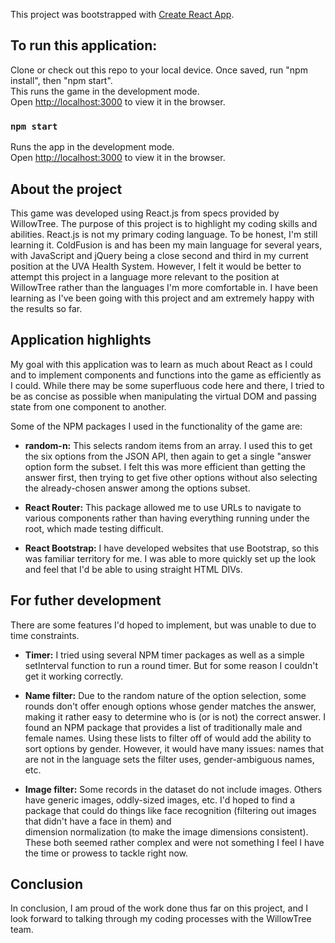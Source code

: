 This project was bootstrapped with [Create React App](https://github.com/facebook/create-react-app).

## To run this application:

Clone or check out this repo to your local device. Once saved, run "npm install", then "npm start".<br />
This runs the game in the development mode.<br />
Open [http://localhost:3000](http://localhost:3000) to view it in the browser.

### `npm start`

Runs the app in the development mode.<br />
Open [http://localhost:3000](http://localhost:3000) to view it in the browser.

## About the project

This game was developed using React.js from specs provided by WillowTree. The purpose of this project is to highlight my coding skills and abilities. React.js is not my primary coding language. To be honest, 
I'm still learning it. ColdFusion is and has been my main language for several years, with JavaScript and jQuery being a close second and third in my current position at the UVA Health System. However, I 
felt it would be better to attempt this project in a language more relevant to the position at WillowTree rather than the languages I'm more comfortable in. I have been learning as I've been going with this
project and am extremely happy with the results so far.

## Application highlights

My goal with this application was to learn as much about React as I could and to implement components and functions into the game as efficiently as I could. While there may be some superfluous code here and there, 
I tried to be as concise as possible when manipulating the virtual DOM and passing state from one component to another. <br />

Some of the NPM packages I used in the functionality of the game are:<br />

* **random-n:** This selects random items from an array. I used this to get the six options from the JSON API, then again to get a single "answer option form the subset. I felt this was more efficient than getting the
answer first, then trying to get five other options without also selecting the already-chosen answer among the options subset.<br />

* **React Router:** This package allowed me to use URLs to navigate to various components rather than having everything running under the root, which made testing difficult. <br />

* **React Bootstrap:** I have developed websites that use Bootstrap, so this was familiar territory for me. I was able to more quickly set up the look and feel that I'd be able to using straight HTML DIVs.<br />

## For futher development

There are some features I'd hoped to implement, but was unable to due to time constraints. <br />

* **Timer:** I tried using several NPM timer packages as well as a simple setInterval function to run a round timer. But for some reason I couldn't get it working correctly.<br />

* **Name filter:** Due to the random nature of the option selection, some rounds don't offer enough options whose gender matches the answer, making it rather easy to determine who is (or is not) the correct answer. 
I found an NPM package that provides a list of traditionally male and female names. Using these lists to filter off of would add the ability to sort options by gender. However, it would have many issues: names that are not
in the language sets the filter uses, gender-ambiguous names, etc. 

* **Image filter:** Some records in the dataset do not include images. Others have generic images, oddly-sized images, etc. I'd hoped to find a package that could do things like face recognition (filtering out images that didn't have a face in them) and  
dimension normalization (to make the image dimensions consistent). These both seemed rather complex and were not something I feel I have the time or prowess to tackle right now.

## Conclusion

In conclusion, I am proud of the work done thus far on this project, and I look forward to talking through my coding processes with the WillowTree team. 
